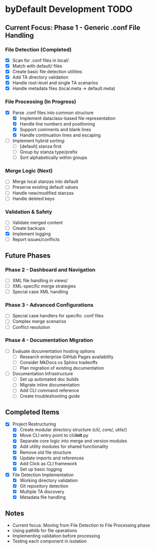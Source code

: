 # byDefault Development TODO

## Current Focus: Phase 1 - Generic .conf File Handling

### File Detection (Completed)

- [x] Scan for .conf files in local/
- [x] Match with default/ files
- [x] Create basic file detection utilities
- [x] Add TA directory validation
- [x] Handle root-level and single TA scenarios
- [x] Handle metadata files (local.meta → default.meta)

### File Processing (In Progress)

- [x] Parse .conf files into common structure
  - [x] Implement dataclass-based file representation
  - [x] Handle line numbers and positioning
  - [x] Support comments and blank lines
  - [x] Handle continuation lines and escaping
- [ ] Implement hybrid sorting:
  - [ ] [default] stanza first
  - [ ] Group by stanza type/prefix
  - [ ] Sort alphabetically within groups

### Merge Logic (Next)

- [ ] Merge local stanzas into default
- [ ] Preserve existing default values
- [ ] Handle new/modified stanzas
- [ ] Handle deleted keys

### Validation & Safety

- [ ] Validate merged content
- [ ] Create backups
- [x] Implement logging
- [ ] Report issues/conflicts

## Future Phases

### Phase 2 - Dashboard and Navigation

- [ ] XML file handling in views/
- [ ] XML-specific merge strategies
- [ ] Special case XML handling

### Phase 3 - Advanced Configurations

- [ ] Special case handlers for specific .conf files
- [ ] Complex merge scenarios
- [ ] Conflict resolution

### Phase 4 - Documentation Migration

- [ ] Evaluate documentation hosting options
  - [ ] Research enterprise GitHub Pages availability
  - [ ] Consider MkDocs vs Sphinx tradeoffs
  - [ ] Plan migration of existing documentation
- [ ] Documentation Infrastructure
  - [ ] Set up automated doc builds
  - [ ] Migrate inline documentation
  - [ ] Add CLI command reference
  - [ ] Create troubleshooting guide

## Completed Items

- [x] Project Restructuring
  - [x] Create modular directory structure (cli/, core/, utils/)
  - [x] Move CLI entry point to cli/__init__.py
  - [x] Separate core logic into merge and version modules
  - [x] Add utility modules for shared functionality
  - [x] Remove old file structure
  - [x] Update imports and references
  - [x] Add Click as CLI framework
  - [x] Set up basic logging
- [x] File Detection Implementation
  - [x] Working directory validation
  - [x] Git repository detection
  - [x] Multiple TA discovery
  - [x] Metadata file handling

## Notes

- Current focus: Moving from File Detection to File Processing phase
- Using pathlib for file operations
- Implementing validation before processing
- Testing each component in isolation
